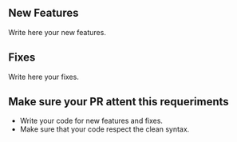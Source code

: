 ## New Features

Write here your new features.

## Fixes

Write here your fixes.

## Make sure your PR attent this requeriments

- Write your code for new features and fixes.
- Make sure that your code respect the clean syntax.
